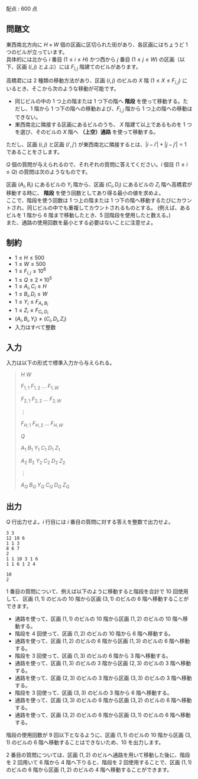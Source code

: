 配点 : $600$ 点

## 問題文

東西南北方向に $H\times W$ 個の区画に区切られた街があり、各区画にはちょうど $1$ つのビルが立っています。<br>
具体的には北から $i$ 番目 $(1\leq i\leq H)$ かつ西から $j$ 番目 $(1\leq j\leq W)$ の区画（以下、区画 $(i,j)$ とよぶ）には $F_{i,j}$ 階建てのビルがあります。

高橋君には $2$ 種類の移動方法があり、区画 $(i,j)$ のビルの $X$ 階 $(1\leq X\leq F_{i,j})$ にいるとき、そこから次のような移動が可能です。

- 同じビルの中の $1$ つ上の階または $1$ つ下の階へ **階段** を使って移動する。ただし、$1$ 階から $1$ つ下の階への移動および、$F_{i,j}$ 階から $1$ つ上の階への移動はできない。
- 東西南北に隣接する区画にあるビルのうち、 $X$ 階建て以上であるものを $1$ つを選び、そのビルの $X$ 階へ **（上空）通路** を使って移動する。

ただし、区画 $(i,j)$ と区画 $(i',j')$ が東西南北に隣接するとは、$\lvert i-i'\rvert+\lvert j-j'\rvert=1$ であることをさします。

$Q$ 個の質問が与えられるので、それぞれの質問に答えてください。$i$ 個目 $(1\leq i\leq Q)$ の質問は次のようなものです。

区画 $(A_i,B_i)$ にあるビルの $Y_i$ 階から、区画 $(C_i,D_i)$ にあるビルの $Z_i$ 階へ高橋君が移動する時に、
**階段** を使う回数としてあり得る最小の値を求めよ。<br>
ここで、階段を使う回数は $1$ つ上の階または $1$ つ下の階へ移動するたびにカウントされ、同じビルの中でも重複してカウントされるものとする。
(例えば、あるビルを $1$ 階から $6$ 階まで移動したとき、$5$ 回階段を使用したと数える。)<br>
また、通路の使用回数を最小とする必要はないことに注意せよ。

## 制約

- $1\leq H \leq 500$
- $1\leq W \leq 500$
- $1\leq F_{i,j} \leq 10^6$
- $1\leq Q\leq 2\times 10^5$
- $1\leq A_i,C_i\leq H$
- $1\leq B_i,D_i\leq W$
- $1\leq Y_i\leq F_{A_i,B_i}$
- $1\leq Z_i\leq F_{C_i,D_i}$
- $(A_i,B_i,Y_i)\neq (C_i,D_i,Z_i)$
- 入力はすべて整数

## 入力

入力は以下の形式で標準入力から与えられる。

> $H$ $W$
> 
> $F_{1,1}$ $F_{1,2}$ $\ldots$ $F_{1,W}$
> 
> $F_{2,1}$ $F_{2,2}$ $\ldots$ $F_{2,W}$
> 
> $\vdots$
> 
> $F_{H,1}$ $F_{H,2}$ $\ldots$ $F_{H,W}$
> 
> $Q$
> 
> $A_1$ $B_1$ $Y_1$ $C_1$ $D_1$ $Z_1$
> 
> $A_2$ $B_2$ $Y_2$ $C_2$ $D_2$ $Z_2$
> 
> $\vdots$
> 
> $A_Q$ $B_Q$ $Y_Q$ $C_Q$ $D_Q$ $Z_Q$

## 出力

$Q$ 行出力せよ。$i$ 行目には $i$ 番目の質問に対する答えを整数で出力せよ。

```input1
3 3
12 10 6
1 1 3
8 6 7
2
1 1 10 3 1 6
1 1 6 1 2 4
```

```output1
10
2
```

$1$ 番目の質問について、例えば以下のように移動すると階段を合計で $10$ 回使用して、
区画 $(1,1)$ のビルの $10$ 階から区画 $(3,1)$ のビルの $6$ 階へ移動することができます。

- 通路を使って、区画 $(1,1)$ のビルの $10$ 階から区画 $(1,2)$ のビルの $10$ 階へ移動する。
- 階段を $4$ 回使って、区画 $(1,2)$ のビルの $10$ 階から $6$ 階へ移動する。
- 通路を使って、区画 $(1,2)$ のビルの $6$ 階から区画 $(1,3)$ のビルの $6$ 階へ移動する。
- 階段を $3$ 回使って、区画 $(1,3)$ のビルの $6$ 階から $3$ 階へ移動する。
- 通路を使って、区画 $(1,3)$ のビルの $3$ 階から区画 $(2,3)$ のビルの $3$ 階へ移動する。
- 通路を使って、区画 $(2,3)$ のビルの $3$ 階から区画 $(3,3)$ のビルの $3$ 階へ移動する。
- 階段を $3$ 回使って、区画 $(3,3)$ のビルの $3$ 階から $6$ 階へ移動する。
- 通路を使って、区画 $(3,3)$ のビルの $6$ 階から区画 $(3,2)$ のビルの $6$ 階へ移動する。
- 通路を使って、区画 $(3,2)$ のビルの $6$ 階から区画 $(3,1)$ のビルの $6$ 階へ移動する。

階段の使用回数が $9$ 回以下となるように、区画 $(1,1)$ のビルの $10$ 階から区画 $(3,1)$ のビルの $6$ 階へ移動することはできないため、$10$ を出力します。

$2$ 番目の質問については、区画 $(1,2)$ のビルへ通路を用いて移動した後に、階段を $2$ 回用いて $6$ 階から $4$ 階へ下りると、階段を $2$ 回使用することで、区画 $(1,1)$ のビルの $6$ 階から区画 $(1,2)$ のビルの $4$ 階へ移動することができます。